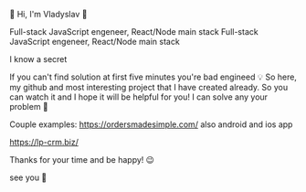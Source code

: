 👀 Hi, I'm Vladyslav 👋

Full-stack JavaScript engeneer, React/Node main stack
Full-stack JavaScript engeneer, React/Node main stack

I know a secret

If you can't find solution at first five minutes you're bad engineed 💡
So here, my github and most interesting project that I have created already. So you can watch it and I hope it will be helpful for you!
I can solve any your problem 🦾

Couple examples:
https://ordersmadesimple.com/ also android and ios app

https://lp-crm.biz/

Thanks for your time and be happy! 😉

see you 🙌
